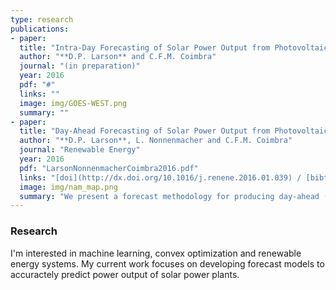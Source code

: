 ```yaml
---
type: research
publications:
- paper:
  title: "Intra-Day Forecasting of Solar Power Output from Photovoltaic Plants"
  author: "**D.P. Larson** and C.F.M. Coimbra"
  journal: "(in preparation)"
  year: 2016
  pdf: "#"
  links: ""
  image: img/GOES-WEST.png
  summary: ""
- paper:
  title: "Day-Ahead Forecasting of Solar Power Output from Photovoltaic Plants"
  author: "**D.P. Larson**, L. Nonnenmacher and C.F.M. Coimbra"
  journal: "Renewable Energy"
  year: 2016
  pdf: "LarsonNonnenmacherCoimbra2016.pdf"
  links: "[doi](http://dx.doi.org/10.1016/j.renene.2016.01.039) / [bibtex](LarsonNonnenmacherCoimbra2016.bib)"
  image: img/nam_map.png
  summary: "We present a forecast methodology for producing day-ahead (24h-36h) power output predictions of photovoltaic (PV) plants. Four years of power data from two, 1 MWp PV plants is used to evaluate our methodology."
---
```


### Research
I'm interested in machine learning, convex optimization and renewable energy
systems. My current work focuses on developing forecast models to accuractely
predict power output of solar power plants.
